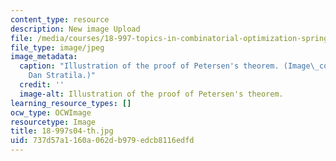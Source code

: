```yaml
---
content_type: resource
description: New image Upload
file: /media/courses/18-997-topics-in-combinatorial-optimization-spring-2004/737d57a1160a062db979edcb8116edfd_18-997s04-th.jpg
file_type: image/jpeg
image_metadata:
  caption: "Illustration of the proof of Petersen's theorem. (Image\_courtesy of\_\
    Dan Stratila.)"
  credit: ''
  image-alt: Illustration of the proof of Petersen's theorem.
learning_resource_types: []
ocw_type: OCWImage
resourcetype: Image
title: 18-997s04-th.jpg
uid: 737d57a1-160a-062d-b979-edcb8116edfd
---
```

